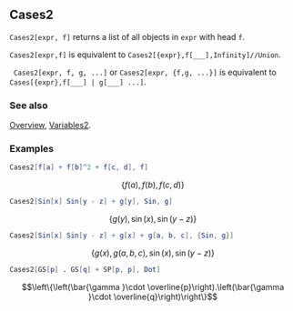 ## Cases2

`Cases2[expr, f]` returns a list of all objects in `expr` with head `f`.

`Cases2[expr,f]` is equivalent to `Cases2[{expr},f[___],Infinity]//Union`.

` Cases2[expr, f, g, ...]` or `Cases2[expr, {f,g, ...}]` is equivalent to `Cases[{expr},f[___] | g[___] ...]`.

### See also

[Overview](Extra/FeynCalc.md), [Variables2](Variables2.md).

### Examples

```mathematica
Cases2[f[a] + f[b]^2 + f[c, d], f]
```

$$\{f(a),f(b),f(c,d)\}$$

```mathematica
Cases2[Sin[x] Sin[y - z] + g[y], Sin, g]
```

$$\{g(y),\sin (x),\sin (y-z)\}$$

```mathematica
Cases2[Sin[x] Sin[y - z] + g[x] + g[a, b, c], {Sin, g}]
```

$$\{g(x),g(a,b,c),\sin (x),\sin (y-z)\}$$

```mathematica
Cases2[GS[p] . GS[q] + SP[p, p], Dot]
```

$$\left\{\left(\bar{\gamma }\cdot \overline{p}\right).\left(\bar{\gamma }\cdot \overline{q}\right)\right\}$$

